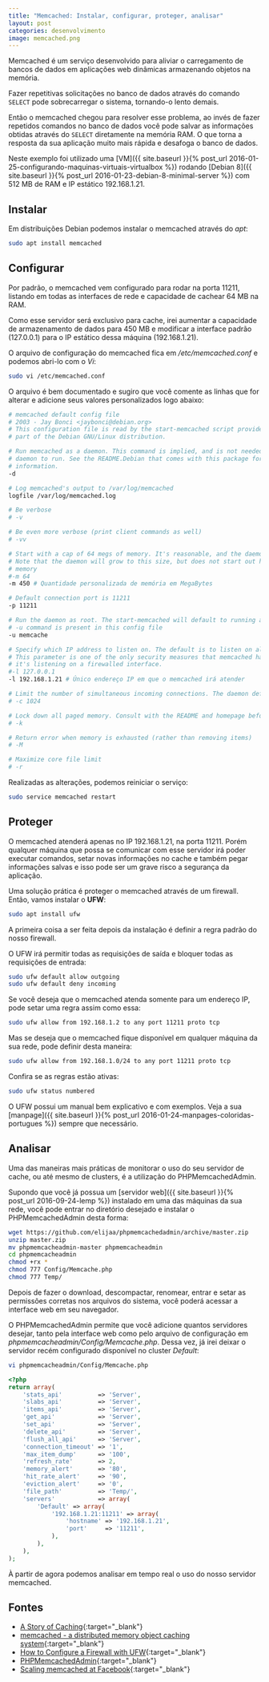 ```yaml
---
title: "Memcached: Instalar, configurar, proteger, analisar"
layout: post
categories: desenvolvimento
image: memcached.png
---
```


Memcached é um serviço desenvolvido para aliviar o carregamento de bancos de dados em aplicações web dinâmicas armazenando objetos na memória.

Fazer repetitivas solicitações no banco de dados através do comando `SELECT` pode sobrecarregar o sistema, tornando-o lento demais.

Então o memcached chegou para resolver esse problema, ao invés de fazer repetidos comandos no banco de dados você pode salvar as informações obtidas através do `SELECT` diretamente na memória RAM. O que torna a resposta da sua aplicação muito mais rápida e desafoga o banco de dados.

Neste exemplo foi utilizado uma [VM]({{ site.baseurl }}{% post_url 2016-01-25-configurando-maquinas-virtuais-virtualbox %}) rodando [Debian 8]({{ site.baseurl }}{% post_url 2016-01-23-debian-8-minimal-server %}) com 512 MB de RAM e IP estático 192.168.1.21.

## Instalar

Em distribuições Debian podemos instalar o memcached através do _apt_:

```sh
sudo apt install memcached
```

## Configurar

Por padrão, o memcached vem configurado para rodar na porta 11211, listando em todas as interfaces de rede e capacidade de cachear 64 MB na RAM.

Como esse servidor será exclusivo para cache, irei aumentar a capacidade de armazenamento de dados para 450 MB e modificar a interface padrão (127.0.0.1) para o IP estático dessa máquina (192.168.1.21).

O arquivo de configuração do memcached fica em _/etc/memcached.conf_ e podemos abri-lo com o _Vi_:

```sh
sudo vi /etc/memcached.conf
```

O arquivo é bem documentado e sugiro que você comente as linhas que for alterar e adicione seus valores personalizados logo abaixo:

```sh
# memcached default config file
# 2003 - Jay Bonci <jaybonci@debian.org>
# This configuration file is read by the start-memcached script provided as
# part of the Debian GNU/Linux distribution.

# Run memcached as a daemon. This command is implied, and is not needed for the
# daemon to run. See the README.Debian that comes with this package for more
# information.
-d

# Log memcached's output to /var/log/memcached
logfile /var/log/memcached.log

# Be verbose
# -v

# Be even more verbose (print client commands as well)
# -vv

# Start with a cap of 64 megs of memory. It's reasonable, and the daemon default
# Note that the daemon will grow to this size, but does not start out holding this much
# memory
#-m 64
-m 450 # Quantidade personalizada de memória em MegaBytes

# Default connection port is 11211
-p 11211

# Run the daemon as root. The start-memcached will default to running as root if no
# -u command is present in this config file
-u memcache

# Specify which IP address to listen on. The default is to listen on all IP addresses
# This parameter is one of the only security measures that memcached has, so make sure
# it's listening on a firewalled interface.
#-l 127.0.0.1
-l 192.168.1.21 # Único endereço IP em que o memcached irá atender

# Limit the number of simultaneous incoming connections. The daemon default is 1024
# -c 1024

# Lock down all paged memory. Consult with the README and homepage before you do this
# -k

# Return error when memory is exhausted (rather than removing items)
# -M

# Maximize core file limit
# -r
```

Realizadas as alterações, podemos reiniciar o serviço:

```sh
sudo service memcached restart
```

## Proteger

O memcached atenderá apenas no IP 192.168.1.21, na porta 11211. Porém qualquer máquina que possa se comunicar com esse servidor irá poder executar comandos, setar novas informações no cache e também pegar informações salvas e isso pode ser um grave risco a segurança da aplicação.

Uma solução prática é proteger o memcached através de um firewall. Então, vamos instalar o **UFW**:

```sh
sudo apt install ufw
```

A primeira coisa a ser feita depois da instalação é definir a regra padrão do nosso firewall.

O UFW irá permitir todas as requisições de saída e bloquer todas as requisições de entrada:

```sh
sudo ufw default allow outgoing
sudo ufw default deny incoming
```

Se você deseja que o memcached atenda somente para um endereço IP, pode setar uma regra assim como essa:

```sh
sudo ufw allow from 192.168.1.2 to any port 11211 proto tcp
```

Mas se deseja que o memcached fique disponível em qualquer máquina da sua rede, pode definir desta maneira:

```sh
sudo ufw allow from 192.168.1.0/24 to any port 11211 proto tcp
```

Confira se as regras estão ativas:

```sh
sudo ufw status numbered
```

O UFW possui um manual bem explicativo e com exemplos. Veja a sua [manpage]({{ site.baseurl }}{% post_url 2016-01-24-manpages-coloridas-portugues %}) sempre que necessário.

## Analisar

Uma das maneiras mais práticas de monitorar o uso do seu servidor de cache, ou até mesmo de clusters, é a utilização do PHPMemcachedAdmin.

Supondo que você já possua um [servidor web]({{ site.baseurl }}{% post_url 2016-09-24-lemp %}) instalado em uma das máquinas da sua rede, você pode entrar no diretório desejado e instalar o PHPMemcachedAdmin desta forma:

```sh
wget https://github.com/elijaa/phpmemcachedadmin/archive/master.zip
unzip master.zip
mv phpmemcacheadmin-master phpmemcacheadmin
cd phpmemcacheadmin
chmod +rx *
chmod 777 Config/Memcache.php
chmod 777 Temp/
```

Depois de fazer o download, descompactar, renomear, entrar e setar as permissões corretas nos arquivos do sistema, você poderá acessar a interface web em seu navegador.

O PHPMemcachedAdmin permite que você adicione quantos servidores desejar, tanto pela interface web como pelo arquivo de configuração em _phpmemcacheadmin/Config/Memcache.php_. Dessa vez, já irei deixar o servidor recém configurado disponível no cluster _Default_:

```sh
vi phpmemcacheadmin/Config/Memcache.php
```

```php
<?php
return array(
    'stats_api'          => 'Server',
    'slabs_api'          => 'Server',
    'items_api'          => 'Server',
    'get_api'            => 'Server',
    'set_api'            => 'Server',
    'delete_api'         => 'Server',
    'flush_all_api'      => 'Server',
    'connection_timeout' => '1',
    'max_item_dump'      => '100',
    'refresh_rate'       => 2,
    'memory_alert'       => '80',
    'hit_rate_alert'     => '90',
    'eviction_alert'     => '0',
    'file_path'          => 'Temp/',
    'servers'            => array(
        'Default' => array(
            '192.168.1.21:11211' => array(
                'hostname' => '192.168.1.21',
                'port'     => '11211',
            ),
        ),
    ),
);
```

À partir de agora podemos analisar em tempo real o uso do nosso servidor memcached.

## Fontes

- [A Story of Caching](https://github.com/memcached/memcached/wiki/TutorialCachingStory){:target="_blank"}
- [memcached - a distributed memory object caching system](https://memcached.org/){:target="_blank"}
- [How to Configure a Firewall with UFW](https://www.linode.com/docs/security/firewalls/configure-firewall-with-ufw){:target="_blank"}
- [PHPMemcachedAdmin](https://blog.elijaa.org/phpmemcachedadmin/){:target="_blank"}
- [Scaling memcached at Facebook](https://www.facebook.com/note.php?note_id=39391378919){:target="_blank"}

